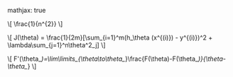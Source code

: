 mathjax: true

\\[ \frac{1}{n^{2}} \\]

\\[ J(\theta) = \frac{1}{2m}[\sum_{i=1}^m(h_\theta (x^{(i)}) - y^{(i)})^2 + \lambda\sum_{j=1}^n\theta^2_j] \\]

\\[ F'(\theta_*)=\lim\limits_{\theta\to\theta_*}\frac{F(\theta)-F(\theta_*)}{\theta-\theta_*} \\]

